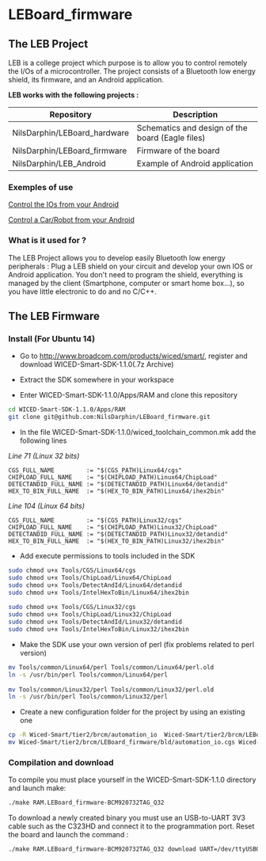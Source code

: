 # LEBoard_firmware

## The LEB Project

LEB is a college project which purpose is to allow you to control remotely the I/Os of a microcontroller.
The project consists of a Bluetooth low energy shield, its firmware, and an Android application.



**LEB works with the following projects :**

Repository  | Description
------------- | -------------
NilsDarphin/LEBoard_hardware      |Schematics and design of the board (Eagle files)
NilsDarphin/LEBoard_firmware      |Firmware of the board
NilsDarphin/LEB_Android           |Example of Android application

### Exemples of use

[Control the IOs from your Android](http://www.youtube.com/watch?v=B23XFl-bA60)

[Control a Car/Robot from your Android](http://www.youtube.com/watch?v=EagJ7pZ6EUM)

### What is it used for ?

The LEB Project allows you to develop easily Bluetooth low energy peripherals : 
Plug a LEB shield on your circuit and develop your own IOS or Android application.
You don't need to program the shield, everything is managed by the client (Smartphone, computer or smart home box...), so you have little electronic to do and no C/C++.

## The LEB Firmware



### Install (For Ubuntu 14)


* Go to http://www.broadcom.com/products/wiced/smart/, register and download WICED-Smart-SDK-1.1.0(.7z Archive)

* Extract the SDK somewhere in your workspace

* Enter WICED-Smart-SDK-1.1.0/Apps/RAM and clone this repository

```bash
cd WICED-Smart-SDK-1.1.0/Apps/RAM
git clone git@github.com:NilsDarphin/LEBoard_firmware.git
```
    
* In the file WICED-Smart-SDK-1.1.0/wiced_toolchain_common.mk add the following lines 
    
*Line 71 (Linux 32 bits)*
    
    CGS_FULL_NAME         := "$(CGS_PATH)Linux64/cgs"
    CHIPLOAD_FULL_NAME    := "$(CHIPLOAD_PATH)Linux64/ChipLoad"
    DETECTANDID_FULL_NAME := "$(DETECTANDID_PATH)Linux64/detandid"
    HEX_TO_BIN_FULL_NAME  := "$(HEX_TO_BIN_PATH)Linux64/ihex2bin"
        
*Line 104 (Linux 64 bits)*
    
    CGS_FULL_NAME         := "$(CGS_PATH)Linux32/cgs"
    CHIPLOAD_FULL_NAME    := "$(CHIPLOAD_PATH)Linux32/ChipLoad"
    DETECTANDID_FULL_NAME := "$(DETECTANDID_PATH)Linux32/detandid"
    HEX_TO_BIN_FULL_NAME  := "$(HEX_TO_BIN_PATH)Linux32/ihex2bin"

* Add execute permissions to tools included in the SDK
```bash
sudo chmod u+x Tools/CGS/Linux64/cgs
sudo chmod u+x Tools/ChipLoad/Linux64/ChipLoad
sudo chmod u+x Tools/DetectAndId/Linux64/detandid
sudo chmod u+x Tools/IntelHexToBin/Linux64/ihex2bin
    
sudo chmod u+x Tools/CGS/Linux32/cgs
sudo chmod u+x Tools/ChipLoad/Linux32/ChipLoad
sudo chmod u+x Tools/DetectAndId/Linux32/detandid
sudo chmod u+x Tools/IntelHexToBin/Linux32/ihex2bin
```
    
* Make the SDK use your own version of perl (fix problems related to perl version)
```bash
mv Tools/common/Linux64/perl Tools/common/Linux64/perl.old
ln -s /usr/bin/perl Tools/common/Linux64/perl
    
mv Tools/common/Linux32/perl Tools/common/Linux32/perl.old
ln -s /usr/bin/perl Tools/common/Linux32/perl
```
    
* Create a new configuration folder for the project by using an existing one
```bash
cp -R Wiced-Smart/tier2/brcm/automation_io  Wiced-Smart/tier2/brcm/LEBoard_firmware
mv Wiced-Smart/tier2/brcm/LEBoard_firmware/bld/automation_io.cgs Wiced-Smart/tier2/brcm/LEBoard_firmware/bld/LEBoard_firmware.cgs
```

### Compilation and download
To compile you must place yourself in the WICED-Smart-SDK-1.1.0 directory and launch make:
```bash
./make RAM.LEBoard_firmware-BCM920732TAG_Q32
```

To download a newly created binary you must use an USB-to-UART 3V3 cable such as the C323HD and connect it to the programmation port. Reset the board and launch the command :
```bash
./make RAM.LEBoard_firmware-BCM920732TAG_Q32 download UART=/dev/ttyUSB0 # Change UART to your own settings
```
